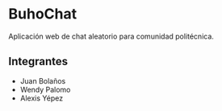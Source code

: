 # BuhoChat
Aplicación web de chat aleatorio para comunidad politécnica.

## Integrantes
- Juan Bolaños
- Wendy Palomo
- Alexis Yépez

